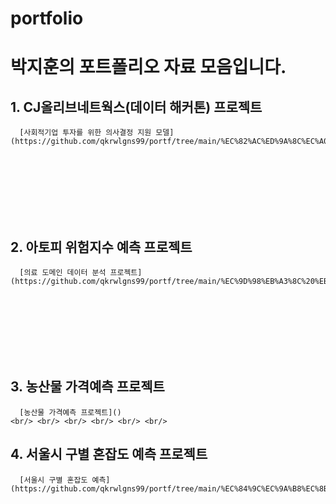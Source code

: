 # portfolio

# 박지훈의 포트폴리오 자료 모음입니다.

## 1. CJ올리브네트웍스(데이터 해커톤) 프로젝트 <br/>
      [사회적기업 투자를 위한 의사결정 지원 모델](https://github.com/qkrwlgns99/portf/tree/main/%EC%82%AC%ED%9A%8C%EC%A0%81%EA%B8%B0%EC%97%85%20%ED%88%AC%EC%9E%90%EB%A5%BC%20%EC%9C%84%ED%95%9C%20%EC%9D%98%EC%82%AC%EA%B2%B0%EC%A0%95%20%EC%A7%80%EC%9B%90%20%EB%AA%A8%EB%8D%B8)
   <br/> <br/> <br/> <br/> <br/> <br/>
## 2. 아토피 위험지수 예측 프로젝트
      [의료 도메인 데이터 분석 프로젝트](https://github.com/qkrwlgns99/portf/tree/main/%EC%9D%98%EB%A3%8C%20%EB%8F%84%EB%A9%94%EC%9D%B8%20%EB%8D%B0%EC%9D%B4%ED%84%B0%20%EB%B6%84%EC%84%9D%20%ED%94%84%EB%A1%9C%EC%A0%9D%ED%8A%B8)
   <br/> <br/> <br/> <br/> <br/> <br/>
## 3. 농산물 가격예측 프로젝트
      [농산물 가격예측 프로젝트]()
    <br/> <br/> <br/> <br/> <br/> <br/>
## 4. 서울시 구별 혼잡도 예측 프로젝트
      [서울시 구별 혼잡도 예측](https://github.com/qkrwlgns99/portf/tree/main/%EC%84%9C%EC%9A%B8%EC%8B%9C%20%EA%B5%AC%EB%B3%84%20%ED%98%BC%EC%9E%A1%EB%8F%84%20%EC%98%88%EC%B8%A1)
